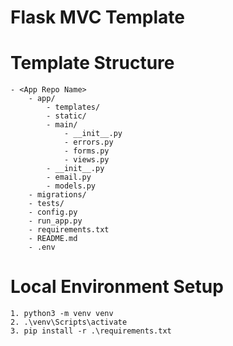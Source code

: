 # Flask MVC Template

# Template Structure
```
- <App Repo Name>
    - app/
        - templates/
        - static/
        - main/
            - __init__.py
            - errors.py
            - forms.py
            - views.py
        - __init__.py
        - email.py
        - models.py    
    - migrations/
    - tests/
    - config.py
    - run_app.py
    - requirements.txt
    - README.md
    - .env
```

# Local Environment Setup

```
1. python3 -m venv venv
2. .\venv\Scripts\activate
3. pip install -r .\requirements.txt
```
